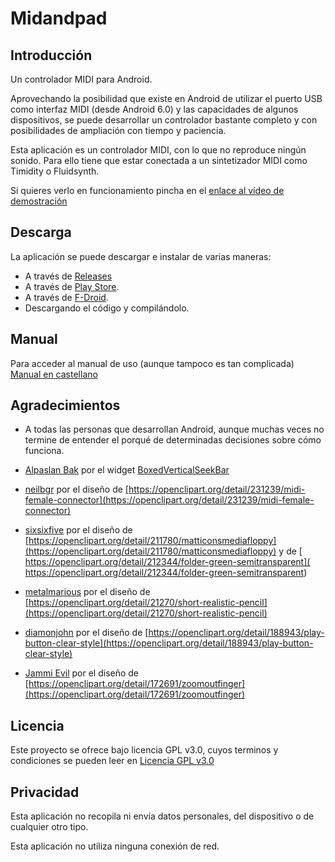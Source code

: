 # Midandpad

## Introducción
Un controlador MIDI para Android.

Aprovechando la posibilidad que existe en Android de utilizar el puerto USB como interfaz MIDI (desde Android 6.0) y las capacidades de algunos dispositivos, se puede desarrollar un controlador bastante completo y con posibilidades de ampliación con tiempo y paciencia.

Esta aplicación es un controlador MIDI, con lo que no reproduce ningún sonido. Para ello tiene que estar conectada a un sintetizador MIDI como Timidity o Fluidsynth.

Si quieres verlo en funcionamiento pincha en el [ enlace al vídeo de demostración](https://youtu.be/Ve9VherU25M?feature=shared)

## Descarga

La aplicación se puede descargar e instalar de varias maneras:


* A través de [Releases](https://github.com/pacoandres/midandpad/releases/latest)
* A través de [Play Store](https://play.google.com/store/apps/details?id=org.gnu.itsmoroto.midandpad).
* A través de [F-Droid](https://f-droid.org/packages/org.gnu.itsmoroto.midandpad/).
* Descargando el código y compilándolo.


## Manual
Para acceder al manual de uso (aunque tampoco es tan complicada)
[Manual en castellano](https://github.com/pacoandres/midandpad/wiki/Manual-en-castellano)

## Agradecimientos

* A todas las personas que desarrollan Android, aunque muchas veces no termine de entender el porqué de determinadas decisiones sobre cómo funciona.


* [Alpaslan Bak](https://github.com/alpbak) por el widget [BoxedVerticalSeekBar](https://github.com/alpbak/BoxedVerticalSeekBar)


* [neilbgr](https://openclipart.org/artist/neilbgr) por el diseño de [https://openclipart.org/detail/231239/midi-female-connector](https://openclipart.org/detail/231239/midi-female-connector)

* [sixsixfive](https://openclipart.org/artist/sixsixfive) por el diseño de [https://openclipart.org/detail/211780/matticonsmediafloppy](https://openclipart.org/detail/211780/matticonsmediafloppy) y de [
https://openclipart.org/detail/212344/folder-green-semitransparent](
https://openclipart.org/detail/212344/folder-green-semitransparent)

* [metalmarious](https://openclipart.org/artist/metalmarious) por el diseño de [https://openclipart.org/detail/21270/short-realistic-pencil](https://openclipart.org/detail/21270/short-realistic-pencil)

* [diamonjohn](https://openclipart.org/artist/diamonjohn) por el diseño de [https://openclipart.org/detail/188943/play-button-clear-style](https://openclipart.org/detail/188943/play-button-clear-style) 
 
* [Jammi Evil](https://openclipart.org/artist/Jammi%20Evil) por el diseño de [https://openclipart.org/detail/172691/zoomoutfinger](https://openclipart.org/detail/172691/zoomoutfinger)

## Licencia
Este proyecto se ofrece bajo licencia GPL v3.0, cuyos terminos y condiciones se pueden leer en [Licencia GPL v3.0](./LICENSE)

## Privacidad
Esta aplicación no recopila ni envía datos personales, del dispositivo o de cualquier otro tipo.

Esta aplicación no utiliza ninguna conexión de red.
